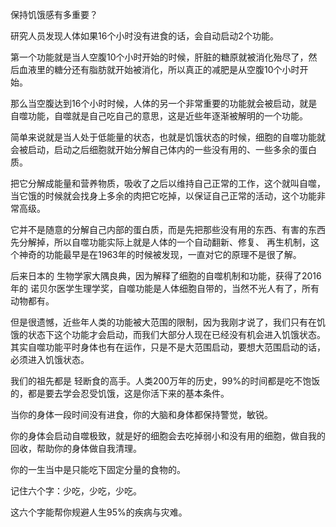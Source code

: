 保持饥饿感有多重要？

研究人员发现人体如果16个小时没有进食的话，会自动启动2个功能。

第一个功能就是当人空腹10个小时开始的时候，肝脏的糖原就被消化殆尽了，然后血液里的糖分还有脂肪就开始被消化，所以真正的减肥是从空腹10个小时开始。

那么当空腹达到16个小时时候，人体的另一个非常重要的功能就会被启动，就是 自噬功能，自噬就是自己吃自己的意思，这是近些年逐渐被解明的一个功能。

简单来说就是当人处于低能量的状态，也就是饥饿状态的时候，细胞的自噬功能就会被启动，启动之后细胞就开始分解自己体内的一些没有用的、一些多余的蛋白质。

把它分解成能量和营养物质，吸收了之后以维持自己正常的工作，这个就叫自噬，当它饿的时候就会找身上多余的肉把它吃掉，以保证自己正常的活动，这个功能非常高级。

它并不是随意的分解自己内部的蛋白质，而是先把那些没有用的东西、有害的东西先分解掉，所以自噬功能实际上就是人体的一个自动翻新、修复、 再生机制，这个神奇的功能最早是在1963年的时候被发现，一直对它的原理不是很了解。

后来日本的 生物学家大隅良典，因为解释了细胞的自噬机制和功能，获得了2016年的 诺贝尔医学生理学奖，自噬功能是人体细胞自带的，当然不光人有了，所有动物都有。

但是很遗憾，近些年人类的功能被大范围的限制，因为我刚才说了，我们只有在饥饿的状态下这个功能才会启动，而我们大部分人现在已经没有机会进入饥饿状态。其实自噬功能平时身体也有在运作，只是不是大范围启动，要想大范围启动的话，必须进入饥饿状态。

我们的祖先都是 轻断食的高手。人类200万年的历史，99%的时间都是吃不饱饭的，都是要去学会忍受饥饿，这是你活下来的基本条件。

当你的身体一段时间没有进食，你的大脑和身体都保持警觉，敏锐。

你的身体会启动自噬极致，就是好的细胞会去吃掉弱小和没有用的细胞，做自我的回收，帮助你的身体做自我清理。

你的一生当中是只能吃下固定分量的食物的。

记住六个字：少吃，少吃，少吃。

这六个字能帮你规避人生95%的疾病与灾难。
